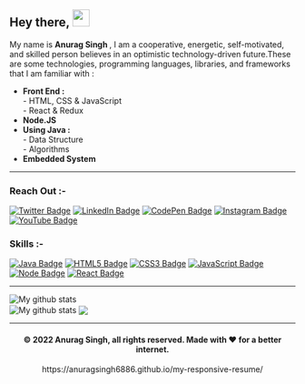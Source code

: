 

<h2 align="left">Hey there, <img src="https://raw.githubusercontent.com/MartinHeinz/MartinHeinz/master/wave.gif" width="30px"></h2>
<p>My name is <b> Anurag Singh </b>, I am a cooperative, energetic, self-motivated, and skilled person believes in an optimistic technology-driven future.These are some technologies, programming languages, libraries, and frameworks that I am familiar with : </p>

<ul>
  <li><b>Front End : </b></li>
  <td> - HTML, CSS & JavaScript</td>
  <br>
  <td> - React & Redux</td>
  <br>
  <li><b>Node.JS</b></li>
  <li><b>Using Java : </b></li>
   <td> - Data Structure</td>
  <br>
  <td> - Algorithms</td>
  <br>
  <li><b>Embedded System</b></li>
</ul>
<hr>
<h3 align="left">Reach Out :-</h3>

[![Twitter Badge](https://img.shields.io/badge/Twitter-Profile-informational?style=flat&logo=twitter&logoColor=white&color=1CA2F1)](https://twitter.com/IOT_CreationsIn)
[![LinkedIn Badge](https://img.shields.io/badge/LinkedIn-Profile-informational?style=flat&logo=linkedin&logoColor=white&color=0D76A8)](https://www.linkedin.com/in/anuragsingh6886/)
[![CodePen Badge](https://img.shields.io/badge/CodePen-Profile-informational?style=flat&logo=codepen&logoColor=white&color=0D76A8)](https://codepen.io/anuragsingh6886)
[![Instagram Badge](https://img.shields.io/badge/Instagram-Profile-informational?style=flat&logo=instagram&logoColor=white&color=0D76A8)](https://www.instagram.com/anurags_me/)
[![YouTube Badge](https://img.shields.io/badge/YouTube-Profile-informational?style=flat&logo=youtube&logoColor=white&color=0D76A8)](https://www.youtube.com/channel/UCCdkjrdWPHdjKz3bjbpJqfg)

<h3 align="left">Skills :-</h3>

[![Java Badge](https://img.shields.io/badge/Java-ED8B00?style=for-the-badge&logo=java&logoColor=white)](#)
[![HTML5 Badge](https://img.shields.io/badge/HTML5-E34F26?style=for-the-badge&logo=html5&logoColor=white)](#)
[![CSS3 Badge](https://img.shields.io/badge/CSS3-1572B6?style=for-the-badge&logo=css3&logoColor=white)](#)
[![JavaScript Badge](https://img.shields.io/badge/JavaScript-F7DF1E?style=for-the-badge&logo=javascript&logoColor=black)](#)
[![Node Badge](https://img.shields.io/badge/Node.js-43853D?style=for-the-badge&logo=node.js&logoColor=white)](#)
[![React Badge](https://img.shields.io/badge/React-20232A?style=for-the-badge&logo=react&logoColor=61DAFB)](#)

<hr>


<img align="center" src="https://github-readme-stats.vercel.app/api?username=anuragsingh6886&show_icons=true&include_all_commits=true&theme=cobalt&hide_border=true" alt="My github stats" /> 

<br>

<img align="center" src="https://github-readme-streak-stats.herokuapp.com?user=anuragsingh6886&theme=vue-dark&hide_border=true&date_format=M%20j%5B%2C%20Y%5D" alt="My github stats" />



<img align="center" src="https://github-readme-stats.vercel.app/api/top-langs/?username=anuragsingh6886&layout=compact&theme=cobalt&hide_border=true" />



---
<h4 align="center"> © 2022 Anurag Singh, all rights reserved. Made with ❤️ for a better internet. </h4>
<p align="center" >
https://anuragsingh6886.github.io/my-responsive-resume/</p>
<!---
anuragsingh6886/anuragsingh6886 is a ✨ special ✨ repository because its `README.md` (this file) appears on your GitHub profile.
You can click the Preview link to take a look at your changes.
--->
